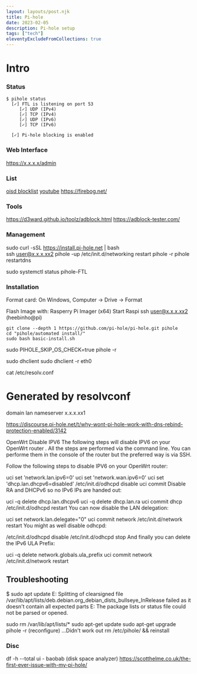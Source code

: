 ```yaml
---
layout: layouts/post.njk
title: Pi-hole
date: 2023-02-05
description: Pi-hole setup
tags: ["tech"]
eleventyExcludeFromCollections: true
---  
```

# Intro   





### Status

```
$ pihole status
  [✓] FTL is listening on port 53
     [✓] UDP (IPv4)
     [✓] TCP (IPv4)
     [✓] UDP (IPv6)
     [✓] TCP (IPv6)

  [✓] Pi-hole blocking is enabled

```


### Web Interface
https://x.x.x.x/admin


### List
[oisd blocklist](https://oisd.nl/)
[youtube](https://raw.githubusercontent.com/kboghdady/youTube_ads_4_pi-hole/master/youtubelist.txt)
https://firebog.net/

### Tools
https://d3ward.github.io/toolz/adblock.html
https://adblock-tester.com/


### Management
sudo curl -sSL https://install.pi-hole.net | bash  
ssh user@x.x.x.xx2
pihole -up
/etc/init.d/networking restart
pihole -r
pihole restartdns

sudo systemctl status pihole-FTL


### Installation
Format card: On Windows, Computer -> Drive -> Format

Flash Image with: Rasperry Pi Imager (x64)
Start Raspi
ssh user@x.x.x.xx2 (heebinho@pi)

```
git clone --depth 1 https://github.com/pi-hole/pi-hole.git pihole
cd "pihole/automated install/"
sudo bash basic-install.sh

```


sudo PIHOLE_SKIP_OS_CHECK=true pihole -r

sudo dhclient
sudo dhclient -r eth0

cat /etc/resolv.conf
# Generated by resolvconf
domain lan
nameserver x.x.x.xx1



https://discourse.pi-hole.net/t/why-wont-pi-hole-work-with-dns-rebind-protection-enabled/3142


OpenWrt Disable IPV6
The following steps will disable IPV6 on your OpenWrt router . All the steps are performed via the command line. You can performe them in the console of the router but the preferred way is via SSH.

Follow the following steps to disable IPV6 on your OpenWrt router:


uci set 'network.lan.ipv6=0'
uci set 'network.wan.ipv6=0'
uci set 'dhcp.lan.dhcpv6=disabled'
/etc/init.d/odhcpd disable
uci commit
Disable RA and DHCPv6 so no IPv6 IPs are handed out:


uci -q delete dhcp.lan.dhcpv6
uci -q delete dhcp.lan.ra
uci commit dhcp
/etc/init.d/odhcpd restart
You can now disable the LAN delegation:


uci set network.lan.delegate="0"
uci commit network
/etc/init.d/network restart
You might as well disable odhcpd:


/etc/init.d/odhcpd disable
/etc/init.d/odhcpd stop
And finally you can delete the IPv6 ULA Prefix:


uci -q delete network.globals.ula_prefix
uci commit network
/etc/init.d/network restart




## Troubleshooting

$ sudo apt update
E: Splitting of clearsigned file /var/lib/apt/lists/deb.debian.org_debian_dists_bullseye_InRelease failed as it doesn't contain all expected parts
E: The package lists or status file could not be parsed or opened.

sudo rm /var/lib/apt/lists/*
sudo apt-get update
sudo apt-get upgrade
pihole -r (reconfigure)
...Didn't work out
rm /etc/pihole/ && reinstall

### Disc 
df -h --total
ui - baobab (disk space analyzer)
https://scotthelme.co.uk/the-first-ever-issue-with-my-pi-hole/



